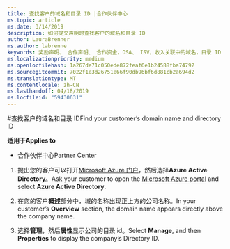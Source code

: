 ```yaml
---
title: 查找客户的域名和目录 ID |合作伙伴中心
ms.topic: article
ms.date: 3/14/2019
description: 如何提交声明时查找客户的域名和目录 ID
author: LauraBrenner
ms.author: labrenne
keywords: 奖励声明、 合作声明、 合作资金，OSA、 ISV，收入关联中的域名，目录 ID
ms.localizationpriority: medium
ms.openlocfilehash: 1a267de71c050ede872feaf6e1b24588fba74792
ms.sourcegitcommit: 7022f1e3d26751e66f90db96bf6d881cb2a694d2
ms.translationtype: MT
ms.contentlocale: zh-CN
ms.lasthandoff: 04/18/2019
ms.locfileid: "59430631"
---
```

#<a name="find-your-customers-domain-name-and-directory-id"></a><span data-ttu-id="9046d-104">查找客户的域名和目录 ID</span><span class="sxs-lookup"><span data-stu-id="9046d-104">Find your customer’s domain name and directory ID</span></span>

<span data-ttu-id="9046d-105">**适用于**</span><span class="sxs-lookup"><span data-stu-id="9046d-105">**Applies to**</span></span>

-  <span data-ttu-id="9046d-106">合作伙伴中心</span><span class="sxs-lookup"><span data-stu-id="9046d-106">Partner Center</span></span>

1.  <span data-ttu-id="9046d-107">提出您的客户可以打开[Microsoft Azure 门户](https://ms.portal.azure.com/#home)，然后选择**Azure Active Directory**。</span><span class="sxs-lookup"><span data-stu-id="9046d-107">Ask your customer to open the [Microsoft Azure portal](https://ms.portal.azure.com/#home) and select **Azure Active Directory**.</span></span> 

2.  <span data-ttu-id="9046d-108">在您的客户**概述**部分中，域的名称出现正上方的公司名称。</span><span class="sxs-lookup"><span data-stu-id="9046d-108">In your customer’s **Overview** section, the domain name appears directly above the company name.</span></span>  

3.  <span data-ttu-id="9046d-109">选择**管理**，然后**属性**显示公司的目录 id。</span><span class="sxs-lookup"><span data-stu-id="9046d-109">Select **Manage**, and then **Properties** to display the company’s Directory ID.</span></span>
